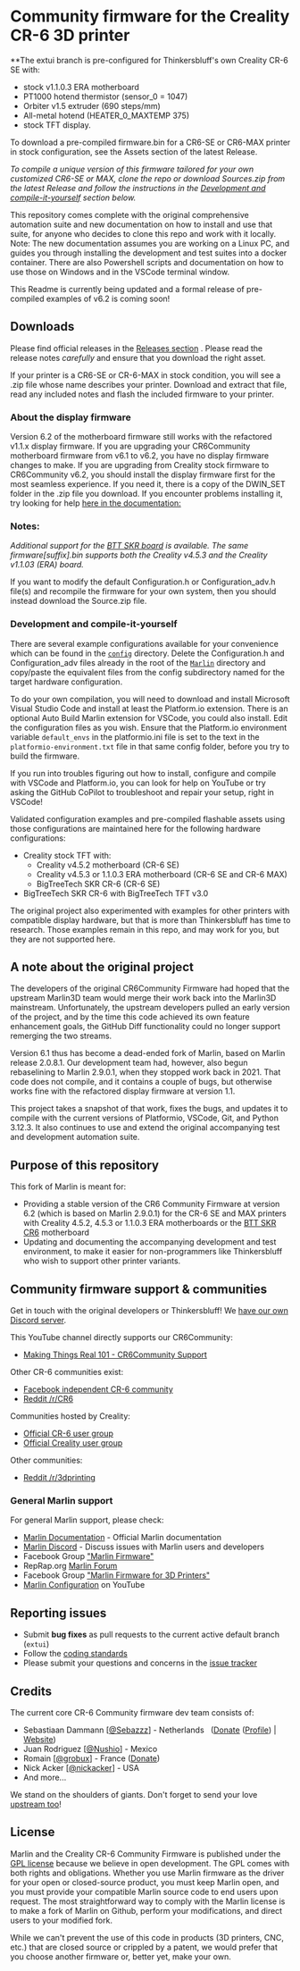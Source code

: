 # Community firmware for the Creality CR-6 3D printer

**The extui branch is pre-configured for Thinkersbluff's own Creality CR-6 SE with:
- stock v1.1.0.3 ERA motherboard
- PT1000 hotend thermistor (sensor_0 = 1047)
- Orbiter v1.5 extruder (690 steps/mm)
- All-metal hotend (HEATER_0_MAXTEMP 375)
- stock TFT display.

To download a pre-compiled firmware.bin for a CR6-SE or CR6-MAX printer in stock configuration, see the Assets section of the latest Release.

_To compile a unique version of this firmware tailored for your own customized CR6-SE or MAX, clone the repo or download Sources.zip from the latest Release and follow the instructions in the [Development and compile-it-yourself](#development-and-compile-it-yourself) section below._

This repository comes complete with the original comprehensive automation suite and new documentation on how to install and use that suite, for anyone who decides to clone this repo and work with it locally.
Note: The new documentation assumes you are working on a Linux PC, and guides you through installing the development and test suites into a docker container.
      There are also Powershell scripts and documentation on how to use those on Windows and in the VSCode terminal window.

This Readme is currently being updated and a formal release of pre-compiled examples of v6.2 is coming soon!

## Downloads

Please find official releases in the [Releases section](https://github.com/Thinkersbluff/CR6Community-Marlin_TB/releases/tag/v2.0.9.1-cr6-community-release-6.2) . 
Please read the release notes *carefully* and ensure that you download the right asset.

If your printer is a CR6-SE or CR-6-MAX in stock condition, you will see a .zip file whose name describes your printer.
Download and extract that file, read any included notes and flash the included firmware to your printer. 

### About the display firmware
Version 6.2 of the motherboard firmware still works with the refactored v1.1.x display firmware.
If you are upgrading your CR6Community motherboard firmware from v6.1 to v6.2, you have no display firmware changes to make.
If you are upgrading from Creality stock firmware to CR6Community v6.2, you should install the display firmware first for the most seamless experience.
If you need it, there is a copy of the DWIN_SET folder in the .zip file you download.  If you encounter problems installing it, try looking for help [here in the documentation:](https://github.com/CR6Community/CR-6-touchscreen)

### Notes:
*Additional support for the [BTT SKR board](https://damsteen.nl/blog/2020/11/25/how-to-btt-skr-cr6-installation) is available.*
*The same firmware[suffix].bin supports both the Creality v4.5.3 and the Creality v1.1.03 (ERA) board.*

If you want to modify the default Configuration.h or Configuration_adv.h file(s) and recompile the firmware for your own system, then you should instead download the Source.zip file.

### Development and compile-it-yourself

There are several example configurations available for your convenience which can be found in the [`config`](./config) directory. Delete the Configuration.h and Configuration_adv files already in the root of the [`Marlin`](./Marlin) directory and copy/paste the equivalent files from the config subdirectory named for the target hardware configuration. 

To do your own compilation, you will need to download and install Microsoft Visual Studio Code and install at least the Platform.io extension.
There is an optional Auto Build Marlin extension for VSCode, you could also install.
Edit the configuration files as you wish.  Ensure that the Platform.io environment variable `default_envs` in the platformio.ini file is set to the text in the `platformio-environment.txt` file in that same config folder, before you try to build the firmware.

If you run into troubles figuring out how to install, configure and compile with VSCode and Platform.io, you can look for help on YouTube or try asking the GitHub CoPilot to troubleshoot and repair your setup, right in VSCode!

Validated configuration examples and pre-compiled flashable assets using those configurations are maintained here for the following hardware configurations:

- Creality stock TFT with:
   - Creality v4.5.2 motherboard (CR-6 SE)
   - Creality v4.5.3 or 1.1.0.3 ERA motherboard (CR-6 SE and CR-6 MAX)
   - BigTreeTech SKR CR-6 (CR-6 SE)
- BigTreeTech SKR CR-6 with BigTreeTech TFT v3.0

The original project also experimented with examples for other printers with compatible display hardware, but that is more than Thinkersbluff has time to research.
Those examples remain in this repo, and may work for you, but they are not supported here.

## A note about the original project

The developers of the original CR6Community Firmware had hoped that the upstream Marlin3D team would merge their work back into the Marlin3D mainstream.
Unfortunately, the upstream developers pulled an early version of the project, and by the time this code achieved its own feature enhancement goals, the GitHub Diff functionality could no longer support remerging the two streams.

Version 6.1 thus has become a dead-ended fork of Marlin, based on Marlin release 2.0.8.1.
Our development team had, however, also begun rebaselining to Marlin 2.9.0.1, when they stopped work back in 2021.
That code does not compile, and it contains a couple of bugs, but otherwise works fine with the refactored display firmware at version 1.1.

This project takes a snapshot of that work, fixes the bugs, and updates it to compile with the current versions of Platformio, VSCode, Git, and Python 3.12.3.
It also continues to use and extend the original accompanying test and development automation suite.

## Purpose of this repository

This fork of Marlin is meant for:

- Providing a stable version of the CR6 Community Firmware at version 6.2 (which is based on Marlin 2.9.0.1) for the CR-6 SE and MAX printers with Creality 4.5.2, 4.5.3 or 1.1.0.3 ERA motherboards or the [BTT SKR CR6](https://damsteen.nl/blog/2020/11/25/how-to-btt-skr-cr6-installation) motherboard
- Updating and documenting the accompanying development and test environment, to make it easier for non-programmers like Thinkersbluff who wish to support other printer variants.

## Community firmware support & communities

Get in touch with the original developers or Thinkersbluff! We [have our own Discord server](https://discord.gg/RKrxYy3Q9N).

This YouTube channel directly supports our CR6Community:

 - [Making Things Real 101 - CR6Community Support](https://youtube.com/@makingthingsreal101?feature=shared)

Other CR-6 communities exist:

- [Facebook independent CR-6 community](https://www.facebook.com/groups/cr6community)
- [Reddit /r/CR6](https://www.reddit.com/r/CR6/)

Communities hosted by Creality:

- [Official CR-6 user group](https://www.facebook.com/groups/CR6SECR6MAX)
- [Official Creality user group](https://www.facebook.com/groups/creality3dofficial)

Other communities:

- [Reddit /r/3dprinting](https://www.reddit.com/r/3dprinting/)

### General Marlin support

For general Marlin support, please check:

- [Marlin Documentation](http://marlinfw.org) - Official Marlin documentation
- [Marlin Discord](https://discord.gg/n5NJ59y) - Discuss issues with Marlin users and developers
- Facebook Group ["Marlin Firmware"](https://www.facebook.com/groups/1049718498464482/)
- RepRap.org [Marlin Forum](http://forums.reprap.org/list.php?415)
- Facebook Group ["Marlin Firmware for 3D Printers"](https://www.facebook.com/groups/3Dtechtalk/)
- [Marlin Configuration](https://www.youtube.com/results?search_query=marlin+configuration) on YouTube


## Reporting issues

- Submit **bug fixes** as pull requests to the current active default branch (`extui`)
- Follow the [coding standards](https://marlinfw.org/docs/development/coding_standards.html)
- Please submit your questions and concerns in the [issue tracker](https://github.com/MarlinFirmware/Marlin/issues)

## Credits

The current core CR-6 Community firmware dev team consists of:

 - Sebastiaan Dammann [[@Sebazzz](https://github.com/Sebazzz)] - Netherlands &nbsp; ([Donate](https://www.paypal.com/donate?hosted_button_id=YCH72S6WZQ5X4) ([Profile](https://www.paypal.com/paypalme/sebastiaandammann)) | [Website](https://damsteen.nl))
 - Juan Rodriguez [[@Nushio](https://github.com/Nushio)] - Mexico
 - Romain [[@grobux](https://github.com/grobux)] - France ([Donate](https://www.paypal.com/donate?hosted_button_id=CP2SAW4W9RBT4))
 - Nick Acker [[@nickacker](https://github.com/nickacker)] - USA
 - And more...

We stand on the shoulders of giants. Don't forget to send your love [upstream too](https://github.com/MarlinFirmware/Marlin)!

## License

Marlin and the Creality CR-6 Community Firmware is published under the [GPL license](/LICENSE) because we believe in open development. The GPL comes with both rights and obligations. Whether you use Marlin firmware as the driver for your open or closed-source product, you must keep Marlin open, and you must provide your compatible Marlin source code to end users upon request. The most straightforward way to comply with the Marlin license is to make a fork of Marlin on Github, perform your modifications, and direct users to your modified fork.

While we can't prevent the use of this code in products (3D printers, CNC, etc.) that are closed source or crippled by a patent, we would prefer that you choose another firmware or, better yet, make your own.
